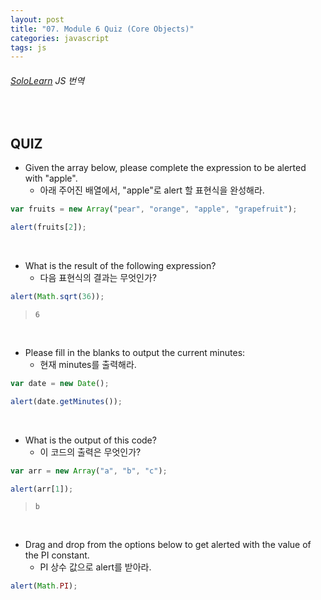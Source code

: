 ```yaml
---
layout: post
title: "07. Module 6 Quiz (Core Objects)"
categories: javascript
tags: js
---
```


###### [SoloLearn](https://www.sololearn.com) JS 번역

<br>

## QUIZ

- Given the array below, please complete the expression to be alerted with "apple".
  - 아래 주어진 배열에서, "apple"로 alert 할 표현식을 완성해라.

```js
var fruits = new Array("pear", "orange", "apple", "grapefruit");

alert(fruits[2]);
```

<br>

- What is the result of the following expression?
  - 다음 표현식의 결과는 무엇인가?

```js
alert(Math.sqrt(36));
```

> `6`

<br>

- Please fill in the blanks to output the current minutes:
  - 현재 minutes를 출력해라.

```js
var date = new Date();

alert(date.getMinutes());
```

<br>

- What is the output of this code?
  - 이 코드의 출력은 무엇인가?

```js
var arr = new Array("a", "b", "c");

alert(arr[1]);
```

> `b`

<br>

- Drag and drop from the options below to get alerted with the value of the PI constant.
  - PI 상수 값으로 alert를 받아라.

```js
alert(Math.PI);
```

<br>